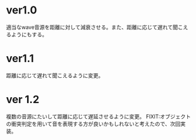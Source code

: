 # ver1.0
適当なwave音源を距離に対して減衰させる。また、距離に応じて遅れて聞こえるようにもする。

# ver1.1
距離に応じて遅れて聞こえるように変更。

# ver 1.2
複数の音源にたいして距離に応じて遅延させるように変更。
FIXIT:オブジェクトの衝突判定を用いて音を表現する方が良いかもしれないと考えたので、次回実装。



